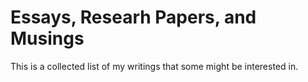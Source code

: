 # Essays, Researh Papers, and Musings
This is a collected list of my writings that some might be interested in.
